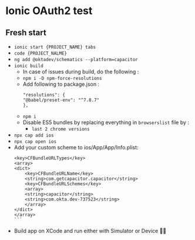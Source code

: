 # Ionic OAuth2 test

## Fresh start

- `ionic start {PROJECT_NAME} tabs`
- `code {PROJECT_NALME}`
- `ng add @oktadev/schematics --platform=capacitor`
- `ionic build`
    - In case of issues during build, do the following :
    - `npm i -D npm-force-resolutions`
    - Add following to package.json : 
        ```
        "resolutions": {
        "@babel/preset-env": "^7.8.7"
        },
        ```
    - `npm i`
    - Disable ES5 bundles by replacing everything in `browserslist` file by :
        - `last 2 chrome versions` 
- `npx cap add ios`
- `npx cap open ios`
- Add your custom scheme to ios/App/App/Info.plist:
    ````
    <key>CFBundleURLTypes</key>
    <array>
    <dict>
        <key>CFBundleURLName</key>
        <string>com.getcapacitor.capacitor</string>
        <key>CFBundleURLSchemes</key>
        <array>
        <string>capacitor</string>
        <string>com.okta.dev-737523</string>
        </array>
    </dict>
    </array>
    ```
- Build app on XCode and run either with Simulator or Device 💪🏼

